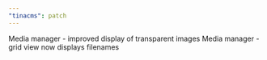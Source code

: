 ```yaml
---
"tinacms": patch
---
```


Media manager - improved display of transparent images
Media manager - grid view now displays filenames
